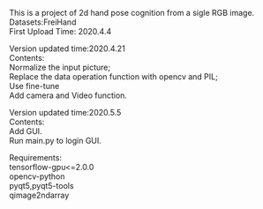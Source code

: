 This is a project of 2d hand pose cognition from a sigle RGB image.\
Datasets:FreiHand\
First Upload Time: 2020.4.4

Version updated time:2020.4.21\
Contents:\
Normalize the input picture;\
Replace the data operation function with opencv and PIL;\
Use fine-tune\
Add camera and Video function.

Version updated time:2020.5.5\
Contents:\
Add GUI.\
Run main.py to login GUI.

Requirements:\
tensorflow-gpu<=2.0.0\
opencv-python\
pyqt5,pyqt5-tools\
qimage2ndarray
